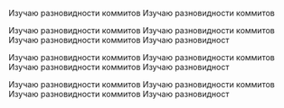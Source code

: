 Изучаю разновидности коммитов
Изучаю разновидности коммитов

Изучаю разновидности коммитов
Изучаю разновидности коммитов
Изучаю разновидности коммитов
Изучаю разновидност

Изучаю разновидности коммитов
Изучаю разновидности коммитов
Изучаю разновидности коммитов
Изучаю разновидност

Изучаю разновидности коммитов
Изучаю разновидности коммитов
Изучаю разновидности коммитов
Изучаю разновидност
